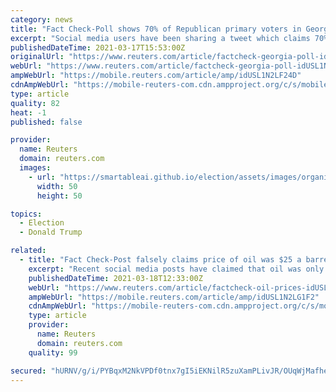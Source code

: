```yaml
---
category: news
title: "Fact Check-Poll shows 70% of Republican primary voters in Georgia would vote for Trump in 2024, not 70% of all voters"
excerpt: "Social media users have been sharing a tweet which claims 70% of voters in Georgia, United States, have said they would vote for former U.S. president Donald Trump in 2024 and 55.5% disapprove of the job President Joe Biden is currently doing. The figures ..."
publishedDateTime: 2021-03-17T15:53:00Z
originalUrl: "https://www.reuters.com/article/factcheck-georgia-poll-idUSL1N2LF24D"
webUrl: "https://www.reuters.com/article/factcheck-georgia-poll-idUSL1N2LF24D"
ampWebUrl: "https://mobile.reuters.com/article/amp/idUSL1N2LF24D"
cdnAmpWebUrl: "https://mobile-reuters-com.cdn.ampproject.org/c/s/mobile.reuters.com/article/amp/idUSL1N2LF24D"
type: article
quality: 82
heat: -1
published: false

provider:
  name: Reuters
  domain: reuters.com
  images:
    - url: "https://smartableai.github.io/election/assets/images/organizations/reuters.com-50x50.jpg"
      width: 50
      height: 50

topics:
  - Election
  - Donald Trump

related:
  - title: "Fact Check-Post falsely claims price of oil was $25 a barrel when Trump left office"
    excerpt: "Recent social media posts have claimed that oil was only $25 a barrel when former President Donald Trump left office and more than doubled in the first months of President Joe Biden’s administration."
    publishedDateTime: 2021-03-18T12:33:00Z
    webUrl: "https://www.reuters.com/article/factcheck-oil-prices-idUSL1N2LG1F2"
    ampWebUrl: "https://mobile.reuters.com/article/amp/idUSL1N2LG1F2"
    cdnAmpWebUrl: "https://mobile-reuters-com.cdn.ampproject.org/c/s/mobile.reuters.com/article/amp/idUSL1N2LG1F2"
    type: article
    provider:
      name: Reuters
      domain: reuters.com
    quality: 99

secured: "hURNV/g/i/PYBqxM2NkVPDf0tnx7gI5iEKNilR5zuXamPLivJR/OUqWjMafheZU4BBv3fe/ihF6ADLJTR5CvbmHlp0xjpc75AZBRMW+kDJBmPquuIxr1ZvaBnMb7zc2QcFqwqbj9AWpwPk8L0X++aXneM5v2r8/st+Qa2SDOEeqEHWFmaHxPUY935AyRv3WmtQIw9faoouVun6+UUJPDHVLG6V/cyA3KrFaykewU4u7yMsYYvafkCq+8v0zDUTrzJDxKGkrzHoUSgL6KbNfLLrtBIBg0xaFI4xROcegYySAI7QFlmNtw9WzlzwDaGxQkHQibJADHIh+5w9CVNkpxZKeA6BcXX1v1Zbx0Cx0RqZM=;nU0kFQpgmKFQUbyF0p5CGQ=="
---
```


